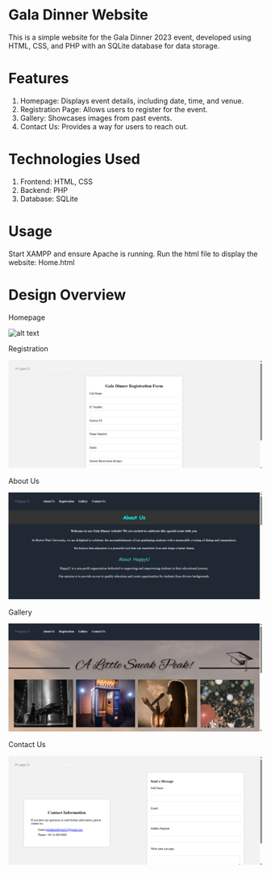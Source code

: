 # Gala Dinner Website

This is a simple website for the Gala Dinner 2023 event, developed using HTML, CSS, and PHP with an SQLite database for data storage.

# Features

1. Homepage: Displays event details, including date, time, and venue.
2. Registration Page: Allows users to register for the event.
3. Gallery: Showcases images from past events.
4. Contact Us: Provides a way for users to reach out.

# Technologies Used

1. Frontend: HTML, CSS
2. Backend: PHP
3. Database: SQLite

# Usage

Start XAMPP and ensure Apache is running.
Run the html file to display the website: Home.html

# Design Overview

Homepage

![alt text](image.png)

Registration

![alt text](image-1.png)

About Us

![alt text](image-2.png)

Gallery

![alt text](image-3.png)

Contact Us

![alt text](image-4.png)
